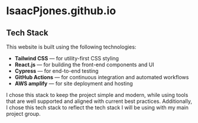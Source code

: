 # IsaacPjones.github.io


## Tech Stack

This website is built using the following technologies:

- **Tailwind CSS** — for utility-first CSS styling
- **React.js** — for building the front-end components and UI
- **Cypress** — for end-to-end testing
- **GitHub Actions** — for continuous integration and automated workflows
- **AWS amplify** — for site deployment and hosting

I chose this stack to keep the project simple and modern, while using tools that are well supported and aligned with current best practices. 
Additionally, I chose this tech stack to reflect the tech stack I will be using with my main project group.

